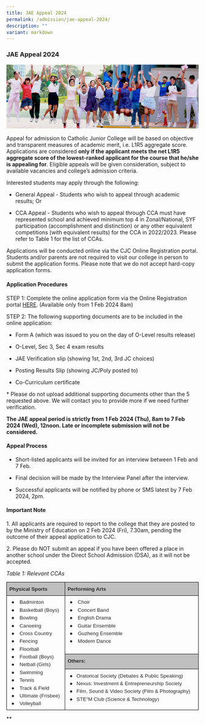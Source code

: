 ```yaml
---
title: JAE Appeal 2024
permalink: /admission/jae-appeal-2024/
description: ""
variant: markdown
---
```

### **JAE Appeal 2024**
![](/images/JAE.jpg)

Appeal for admission to Catholic Junior College will be based on objective and transparent measures of academic merit, i.e. L1R5 aggregate score. Applications are considered **only if the applicant meets the net L1R5 aggregate score of the lowest-ranked applicant for the course that he/she is appealing for**. Eligible appeals will be given consideration, subject to available vacancies and college’s admission criteria.

  

Interested students may apply through the following:

  

*   General Appeal - Students who wish to appeal through academic results; Or
    



*   CCA Appeal - Students who wish to appeal through CCA must have represented school and achieved minimum top 4 in Zonal/National, SYF participation (accomplishment and distinction) or any other equivalent competitions (with equivalent results) for the CCA in 2022/2023. Please refer to Table 1 for the list of CCAs.
    

  

Applications will be conducted online via the CJC Online Registration portal. Students and/or parents are not required to visit our college in person to submit the application forms. Please note that we do not accept hard-copy application forms.

  

#### Application Procedures

  

STEP 1:
Complete the online application form via the Online Registration portal [HERE](http://jae.catholicjc.edu.sg). (Available only from 1 Feb 2024 8am)

  

STEP 2:
The following supporting documents are to be included in the online application:&nbsp;

* Form A (which was issued to you on the day of O-Level results release)

* O-Level, Sec 3, Sec 4 exam results

* JAE Verification slip (showing 1st, 2nd, 3rd JC choices)

* Posting Results Slip (showing JC/Poly posted to)

* Co-Curriculum certificate

\* Please do not upload additional supporting documents other than the 5 requested above. We will contact you to provide more if we need further verification.

  

**The JAE appeal period is strictly from 1 Feb 2024 (Thu), 8am to 7 Feb 2024 (Wed), 12noon. Late or incomplete submission will not be considered.**

  
  

#### Appeal Process

  

*   Short-listed applicants will be invited for an interview between 1 Feb and 7 Feb.
    
*   Final decision will be made by the Interview Panel after the interview.
    
*   Successful applicants will be notified by phone or SMS latest by 7 Feb 2024, 2pm.
    

  
  
  
  

#### Important Note

1\. All applicants are required to report to the college that they are posted to by the Ministry of Education on 2 Feb 2024 (Fri), 7.30am, pending the outcome of their appeal application to CJC.

  

2\. Please do NOT submit an appeal if you have been offered a place in another school under the Direct School Admission (DSA), as it will not be accepted.

  
  

*Table 1: Relevant CCAs*

  

<table style="border:none;border-collapse:collapse;"><colgroup><col width="172"><col width="430"></colgroup><tbody><tr style="height:0pt"><td style="border-left:solid #000000 0.5pt;border-right:solid #000000 0.5pt;border-bottom:solid #000000 0.5pt;border-top:solid #000000 0.5pt;vertical-align:top;background-color:#bfbfbf;padding:5pt 5pt 5pt 5pt;overflow:hidden;overflow-wrap:break-word;"><p style="line-height:1.38;margin-top:0pt;margin-bottom:0pt;" dir="ltr"><span style="font-size:10pt;font-family:Arial,sans-serif;color:#2a2a2a;background-color:transparent;font-weight:700;font-style:normal;font-variant:normal;text-decoration:none;vertical-align:baseline;white-space:pre;white-space:pre-wrap;">Physical Sports</span></p></td><td style="border-left:solid #000000 0.5pt;border-right:solid #000000 0.5pt;border-bottom:solid #000000 0.5pt;border-top:solid #000000 0.5pt;vertical-align:top;background-color:#bfbfbf;padding:5pt 5pt 5pt 5pt;overflow:hidden;overflow-wrap:break-word;"><p style="line-height:1.38;margin-top:0pt;margin-bottom:0pt;" dir="ltr"><span style="font-size:10pt;font-family:Arial,sans-serif;color:#2a2a2a;background-color:transparent;font-weight:700;font-style:normal;font-variant:normal;text-decoration:none;vertical-align:baseline;white-space:pre;white-space:pre-wrap;">Performing Arts</span></p></td></tr><tr style="height:0pt"><td style="border-left:solid #000000 0.5pt;border-right:solid #000000 0.5pt;border-bottom:solid #000000 0.5pt;border-top:solid #000000 0.5pt;vertical-align:top;padding:5pt 5pt 5pt 5pt;overflow:hidden;overflow-wrap:break-word;" rowspan="3"><p style="line-height:1.38;margin-left: 4pt;text-indent: -14pt;margin-top:0pt;margin-bottom:0pt;padding:0pt 0pt 0pt 14pt;" dir="ltr"><span style="font-size:10pt;font-family:Arial,sans-serif;color:#2a2a2a;background-color:transparent;font-weight:400;font-style:normal;font-variant:normal;text-decoration:none;vertical-align:baseline;white-space:pre;white-space:pre-wrap;">●</span><span style="font-size:10pt;font-family:'Times New Roman',serif;color:#2a2a2a;background-color:transparent;font-weight:400;font-style:normal;font-variant:normal;text-decoration:none;vertical-align:baseline;white-space:pre;white-space:pre-wrap;">&nbsp; &nbsp; </span><span style="font-size:10pt;font-family:Arial,sans-serif;color:#2a2a2a;background-color:transparent;font-weight:400;font-style:normal;font-variant:normal;text-decoration:none;vertical-align:baseline;white-space:pre;white-space:pre-wrap;">Badminton</span></p><p style="line-height:1.38;margin-left: 4pt;text-indent: -14pt;margin-top:0pt;margin-bottom:0pt;padding:0pt 0pt 0pt 14pt;" dir="ltr"><span style="font-size:10pt;font-family:Arial,sans-serif;color:#2a2a2a;background-color:transparent;font-weight:400;font-style:normal;font-variant:normal;text-decoration:none;vertical-align:baseline;white-space:pre;white-space:pre-wrap;">●</span><span style="font-size:10pt;font-family:'Times New Roman',serif;color:#2a2a2a;background-color:transparent;font-weight:400;font-style:normal;font-variant:normal;text-decoration:none;vertical-align:baseline;white-space:pre;white-space:pre-wrap;">&nbsp; &nbsp; </span><span style="font-size:10pt;font-family:Arial,sans-serif;color:#2a2a2a;background-color:transparent;font-weight:400;font-style:normal;font-variant:normal;text-decoration:none;vertical-align:baseline;white-space:pre;white-space:pre-wrap;">Basketball (Boys)</span></p><p style="line-height:1.38;margin-left: 4pt;text-indent: -14pt;margin-top:0pt;margin-bottom:0pt;padding:0pt 0pt 0pt 14pt;" dir="ltr"><span style="font-size:10pt;font-family:Arial,sans-serif;color:#2a2a2a;background-color:transparent;font-weight:400;font-style:normal;font-variant:normal;text-decoration:none;vertical-align:baseline;white-space:pre;white-space:pre-wrap;">●</span><span style="font-size:10pt;font-family:'Times New Roman',serif;color:#2a2a2a;background-color:transparent;font-weight:400;font-style:normal;font-variant:normal;text-decoration:none;vertical-align:baseline;white-space:pre;white-space:pre-wrap;">&nbsp; &nbsp; </span><span style="font-size:10pt;font-family:Arial,sans-serif;color:#2a2a2a;background-color:transparent;font-weight:400;font-style:normal;font-variant:normal;text-decoration:none;vertical-align:baseline;white-space:pre;white-space:pre-wrap;">Bowling</span></p><p style="line-height:1.38;margin-left: 4pt;text-indent: -14pt;margin-top:0pt;margin-bottom:0pt;padding:0pt 0pt 0pt 14pt;" dir="ltr"><span style="font-size:10pt;font-family:Arial,sans-serif;color:#2a2a2a;background-color:transparent;font-weight:400;font-style:normal;font-variant:normal;text-decoration:none;vertical-align:baseline;white-space:pre;white-space:pre-wrap;">●</span><span style="font-size:10pt;font-family:'Times New Roman',serif;color:#2a2a2a;background-color:transparent;font-weight:400;font-style:normal;font-variant:normal;text-decoration:none;vertical-align:baseline;white-space:pre;white-space:pre-wrap;">&nbsp; &nbsp; </span><span style="font-size:10pt;font-family:Arial,sans-serif;color:#2a2a2a;background-color:transparent;font-weight:400;font-style:normal;font-variant:normal;text-decoration:none;vertical-align:baseline;white-space:pre;white-space:pre-wrap;">Canoeing</span></p><p style="line-height:1.38;margin-left: 4pt;text-indent: -14pt;margin-top:0pt;margin-bottom:0pt;padding:0pt 0pt 0pt 14pt;" dir="ltr"><span style="font-size:10pt;font-family:Arial,sans-serif;color:#2a2a2a;background-color:transparent;font-weight:400;font-style:normal;font-variant:normal;text-decoration:none;vertical-align:baseline;white-space:pre;white-space:pre-wrap;">●</span><span style="font-size:10pt;font-family:'Times New Roman',serif;color:#2a2a2a;background-color:transparent;font-weight:400;font-style:normal;font-variant:normal;text-decoration:none;vertical-align:baseline;white-space:pre;white-space:pre-wrap;">&nbsp; &nbsp; </span><span style="font-size:10pt;font-family:Arial,sans-serif;color:#2a2a2a;background-color:transparent;font-weight:400;font-style:normal;font-variant:normal;text-decoration:none;vertical-align:baseline;white-space:pre;white-space:pre-wrap;">Cross Country</span></p><p style="line-height:1.38;margin-left: 4pt;text-indent: -14pt;margin-top:0pt;margin-bottom:0pt;padding:0pt 0pt 0pt 14pt;" dir="ltr"><span style="font-size:10pt;font-family:Arial,sans-serif;color:#2a2a2a;background-color:transparent;font-weight:400;font-style:normal;font-variant:normal;text-decoration:none;vertical-align:baseline;white-space:pre;white-space:pre-wrap;">●</span><span style="font-size:10pt;font-family:'Times New Roman',serif;color:#2a2a2a;background-color:transparent;font-weight:400;font-style:normal;font-variant:normal;text-decoration:none;vertical-align:baseline;white-space:pre;white-space:pre-wrap;">&nbsp; &nbsp; </span><span style="font-size:10pt;font-family:Arial,sans-serif;color:#2a2a2a;background-color:transparent;font-weight:400;font-style:normal;font-variant:normal;text-decoration:none;vertical-align:baseline;white-space:pre;white-space:pre-wrap;">Fencing</span></p><p style="line-height:1.38;margin-left: 4pt;text-indent: -14pt;margin-top:0pt;margin-bottom:0pt;padding:0pt 0pt 0pt 14pt;" dir="ltr"><span style="font-size:10pt;font-family:Arial,sans-serif;color:#2a2a2a;background-color:transparent;font-weight:400;font-style:normal;font-variant:normal;text-decoration:none;vertical-align:baseline;white-space:pre;white-space:pre-wrap;">●</span><span style="font-size:10pt;font-family:'Times New Roman',serif;color:#2a2a2a;background-color:transparent;font-weight:400;font-style:normal;font-variant:normal;text-decoration:none;vertical-align:baseline;white-space:pre;white-space:pre-wrap;">&nbsp; &nbsp; </span><span style="font-size:10pt;font-family:Arial,sans-serif;color:#2a2a2a;background-color:transparent;font-weight:400;font-style:normal;font-variant:normal;text-decoration:none;vertical-align:baseline;white-space:pre;white-space:pre-wrap;">Floorball</span></p><p style="line-height:1.38;margin-left: 4pt;text-indent: -14pt;margin-top:0pt;margin-bottom:0pt;padding:0pt 0pt 0pt 14pt;" dir="ltr"><span style="font-size:10pt;font-family:Arial,sans-serif;color:#2a2a2a;background-color:transparent;font-weight:400;font-style:normal;font-variant:normal;text-decoration:none;vertical-align:baseline;white-space:pre;white-space:pre-wrap;">●</span><span style="font-size:10pt;font-family:'Times New Roman',serif;color:#2a2a2a;background-color:transparent;font-weight:400;font-style:normal;font-variant:normal;text-decoration:none;vertical-align:baseline;white-space:pre;white-space:pre-wrap;">&nbsp; &nbsp; </span><span style="font-size:10pt;font-family:Arial,sans-serif;color:#2a2a2a;background-color:transparent;font-weight:400;font-style:normal;font-variant:normal;text-decoration:none;vertical-align:baseline;white-space:pre;white-space:pre-wrap;">Football (Boys)</span></p><p style="line-height:1.38;margin-left: 4pt;text-indent: -14pt;margin-top:0pt;margin-bottom:0pt;padding:0pt 0pt 0pt 14pt;" dir="ltr"><span style="font-size:10pt;font-family:Arial,sans-serif;color:#2a2a2a;background-color:transparent;font-weight:400;font-style:normal;font-variant:normal;text-decoration:none;vertical-align:baseline;white-space:pre;white-space:pre-wrap;">●</span><span style="font-size:10pt;font-family:'Times New Roman',serif;color:#2a2a2a;background-color:transparent;font-weight:400;font-style:normal;font-variant:normal;text-decoration:none;vertical-align:baseline;white-space:pre;white-space:pre-wrap;">&nbsp; &nbsp; </span><span style="font-size:10pt;font-family:Arial,sans-serif;color:#2a2a2a;background-color:transparent;font-weight:400;font-style:normal;font-variant:normal;text-decoration:none;vertical-align:baseline;white-space:pre;white-space:pre-wrap;">Netball (Girls)</span></p><p style="line-height:1.38;margin-left: 4pt;text-indent: -14pt;margin-top:0pt;margin-bottom:0pt;padding:0pt 0pt 0pt 14pt;" dir="ltr"><span style="font-size:10pt;font-family:Arial,sans-serif;color:#2a2a2a;background-color:transparent;font-weight:400;font-style:normal;font-variant:normal;text-decoration:none;vertical-align:baseline;white-space:pre;white-space:pre-wrap;">●</span><span style="font-size:10pt;font-family:'Times New Roman',serif;color:#2a2a2a;background-color:transparent;font-weight:400;font-style:normal;font-variant:normal;text-decoration:none;vertical-align:baseline;white-space:pre;white-space:pre-wrap;">&nbsp; &nbsp; </span><span style="font-size:10pt;font-family:Arial,sans-serif;color:#2a2a2a;background-color:transparent;font-weight:400;font-style:normal;font-variant:normal;text-decoration:none;vertical-align:baseline;white-space:pre;white-space:pre-wrap;">Swimming</span></p><p style="line-height:1.38;margin-left: 4pt;text-indent: -14pt;margin-top:0pt;margin-bottom:0pt;padding:0pt 0pt 0pt 14pt;" dir="ltr"><span style="font-size:10pt;font-family:Arial,sans-serif;color:#2a2a2a;background-color:transparent;font-weight:400;font-style:normal;font-variant:normal;text-decoration:none;vertical-align:baseline;white-space:pre;white-space:pre-wrap;">●</span><span style="font-size:10pt;font-family:'Times New Roman',serif;color:#2a2a2a;background-color:transparent;font-weight:400;font-style:normal;font-variant:normal;text-decoration:none;vertical-align:baseline;white-space:pre;white-space:pre-wrap;">&nbsp; &nbsp; </span><span style="font-size:10pt;font-family:Arial,sans-serif;color:#2a2a2a;background-color:transparent;font-weight:400;font-style:normal;font-variant:normal;text-decoration:none;vertical-align:baseline;white-space:pre;white-space:pre-wrap;">Tennis</span></p><p style="line-height:1.38;margin-left: 4pt;text-indent: -14pt;margin-top:0pt;margin-bottom:0pt;padding:0pt 0pt 0pt 14pt;" dir="ltr"><span style="font-size:10pt;font-family:Arial,sans-serif;color:#2a2a2a;background-color:transparent;font-weight:400;font-style:normal;font-variant:normal;text-decoration:none;vertical-align:baseline;white-space:pre;white-space:pre-wrap;">●</span><span style="font-size:10pt;font-family:'Times New Roman',serif;color:#2a2a2a;background-color:transparent;font-weight:400;font-style:normal;font-variant:normal;text-decoration:none;vertical-align:baseline;white-space:pre;white-space:pre-wrap;">&nbsp; &nbsp; </span><span style="font-size:10pt;font-family:Arial,sans-serif;color:#2a2a2a;background-color:transparent;font-weight:400;font-style:normal;font-variant:normal;text-decoration:none;vertical-align:baseline;white-space:pre;white-space:pre-wrap;">Track &amp; Field</span></p><p style="line-height:1.38;margin-left: 4pt;text-indent: -14pt;margin-top:0pt;margin-bottom:0pt;padding:0pt 0pt 0pt 14pt;" dir="ltr"><span style="font-size:10pt;font-family:Arial,sans-serif;color:#2a2a2a;background-color:transparent;font-weight:400;font-style:normal;font-variant:normal;text-decoration:none;vertical-align:baseline;white-space:pre;white-space:pre-wrap;">●</span><span style="font-size:10pt;font-family:'Times New Roman',serif;color:#2a2a2a;background-color:transparent;font-weight:400;font-style:normal;font-variant:normal;text-decoration:none;vertical-align:baseline;white-space:pre;white-space:pre-wrap;">&nbsp; &nbsp; </span><span style="font-size:10pt;font-family:Arial,sans-serif;color:#2a2a2a;background-color:transparent;font-weight:400;font-style:normal;font-variant:normal;text-decoration:none;vertical-align:baseline;white-space:pre;white-space:pre-wrap;">Ultimate (Frisbee)</span></p><p style="line-height:1.38;margin-left: 4pt;text-indent: -14pt;margin-top:0pt;margin-bottom:0pt;padding:0pt 0pt 0pt 14pt;" dir="ltr"><span style="font-size:10pt;font-family:Arial,sans-serif;color:#2a2a2a;background-color:transparent;font-weight:400;font-style:normal;font-variant:normal;text-decoration:none;vertical-align:baseline;white-space:pre;white-space:pre-wrap;">●</span><span style="font-size:10pt;font-family:'Times New Roman',serif;color:#2a2a2a;background-color:transparent;font-weight:400;font-style:normal;font-variant:normal;text-decoration:none;vertical-align:baseline;white-space:pre;white-space:pre-wrap;">&nbsp; &nbsp; </span><span style="font-size:10pt;font-family:Arial,sans-serif;color:#2a2a2a;background-color:transparent;font-weight:400;font-style:normal;font-variant:normal;text-decoration:none;vertical-align:baseline;white-space:pre;white-space:pre-wrap;">Volleyball</span></p></td><td style="border-left:solid #000000 0.5pt;border-right:solid #000000 0.5pt;border-bottom:solid #000000 0.5pt;border-top:solid #000000 0.5pt;vertical-align:top;padding:5pt 5pt 5pt 5pt;overflow:hidden;overflow-wrap:break-word;"><p style="line-height:1.38;margin-left: 4pt;text-indent: -14pt;margin-top:0pt;margin-bottom:0pt;padding:0pt 0pt 0pt 14pt;" dir="ltr"><span style="font-size:10pt;font-family:Arial,sans-serif;color:#2a2a2a;background-color:transparent;font-weight:400;font-style:normal;font-variant:normal;text-decoration:none;vertical-align:baseline;white-space:pre;white-space:pre-wrap;">●</span><span style="font-size:10pt;font-family:'Times New Roman',serif;color:#2a2a2a;background-color:transparent;font-weight:400;font-style:normal;font-variant:normal;text-decoration:none;vertical-align:baseline;white-space:pre;white-space:pre-wrap;">&nbsp; &nbsp; </span><span style="font-size:10pt;font-family:Arial,sans-serif;color:#2a2a2a;background-color:transparent;font-weight:400;font-style:normal;font-variant:normal;text-decoration:none;vertical-align:baseline;white-space:pre;white-space:pre-wrap;">Choir</span></p><p style="line-height:1.38;margin-left: 4pt;text-indent: -14pt;margin-top:0pt;margin-bottom:0pt;padding:0pt 0pt 0pt 14pt;" dir="ltr"><span style="font-size:10pt;font-family:Arial,sans-serif;color:#2a2a2a;background-color:transparent;font-weight:400;font-style:normal;font-variant:normal;text-decoration:none;vertical-align:baseline;white-space:pre;white-space:pre-wrap;">●</span><span style="font-size:10pt;font-family:'Times New Roman',serif;color:#2a2a2a;background-color:transparent;font-weight:400;font-style:normal;font-variant:normal;text-decoration:none;vertical-align:baseline;white-space:pre;white-space:pre-wrap;">&nbsp; &nbsp; </span><span style="font-size:10pt;font-family:Arial,sans-serif;color:#2a2a2a;background-color:transparent;font-weight:400;font-style:normal;font-variant:normal;text-decoration:none;vertical-align:baseline;white-space:pre;white-space:pre-wrap;">Concert Band</span></p><p style="line-height:1.38;margin-left: 4pt;text-indent: -14pt;margin-top:0pt;margin-bottom:0pt;padding:0pt 0pt 0pt 14pt;" dir="ltr"><span style="font-size:10pt;font-family:Arial,sans-serif;color:#2a2a2a;background-color:transparent;font-weight:400;font-style:normal;font-variant:normal;text-decoration:none;vertical-align:baseline;white-space:pre;white-space:pre-wrap;">●</span><span style="font-size:10pt;font-family:'Times New Roman',serif;color:#2a2a2a;background-color:transparent;font-weight:400;font-style:normal;font-variant:normal;text-decoration:none;vertical-align:baseline;white-space:pre;white-space:pre-wrap;">&nbsp; &nbsp; </span><span style="font-size:10pt;font-family:Arial,sans-serif;color:#2a2a2a;background-color:transparent;font-weight:400;font-style:normal;font-variant:normal;text-decoration:none;vertical-align:baseline;white-space:pre;white-space:pre-wrap;">English Drama</span></p><p style="line-height:1.38;margin-left: 4pt;text-indent: -14pt;margin-top:0pt;margin-bottom:0pt;padding:0pt 0pt 0pt 14pt;" dir="ltr"><span style="font-size:10pt;font-family:Arial,sans-serif;color:#2a2a2a;background-color:transparent;font-weight:400;font-style:normal;font-variant:normal;text-decoration:none;vertical-align:baseline;white-space:pre;white-space:pre-wrap;">●</span><span style="font-size:10pt;font-family:'Times New Roman',serif;color:#2a2a2a;background-color:transparent;font-weight:400;font-style:normal;font-variant:normal;text-decoration:none;vertical-align:baseline;white-space:pre;white-space:pre-wrap;">&nbsp; &nbsp; </span><span style="font-size:10pt;font-family:Arial,sans-serif;color:#2a2a2a;background-color:transparent;font-weight:400;font-style:normal;font-variant:normal;text-decoration:none;vertical-align:baseline;white-space:pre;white-space:pre-wrap;">Guitar Ensemble</span></p><p style="line-height:1.38;margin-left: 4pt;text-indent: -14pt;margin-top:0pt;margin-bottom:0pt;padding:0pt 0pt 0pt 14pt;" dir="ltr"><span style="font-size:10pt;font-family:Arial,sans-serif;color:#2a2a2a;background-color:transparent;font-weight:400;font-style:normal;font-variant:normal;text-decoration:none;vertical-align:baseline;white-space:pre;white-space:pre-wrap;">●</span><span style="font-size:10pt;font-family:'Times New Roman',serif;color:#2a2a2a;background-color:transparent;font-weight:400;font-style:normal;font-variant:normal;text-decoration:none;vertical-align:baseline;white-space:pre;white-space:pre-wrap;"> &nbsp; </span><span style="font-size:10pt;font-family:Arial,sans-serif;color:#2a2a2a;background-color:transparent;font-weight:400;font-style:normal;font-variant:normal;text-decoration:none;vertical-align:baseline;white-space:pre;white-space:pre-wrap;">&nbsp;Guzheng Ensemble</span></p><p style="line-height:1.38;margin-left: 4pt;text-indent: -14pt;margin-top:0pt;margin-bottom:0pt;padding:0pt 0pt 0pt 14pt;" dir="ltr"><span style="font-size:10pt;font-family:Arial,sans-serif;color:#2a2a2a;background-color:transparent;font-weight:400;font-style:normal;font-variant:normal;text-decoration:none;vertical-align:baseline;white-space:pre;white-space:pre-wrap;">●</span><span style="font-size:10pt;font-family:'Times New Roman',serif;color:#2a2a2a;background-color:transparent;font-weight:400;font-style:normal;font-variant:normal;text-decoration:none;vertical-align:baseline;white-space:pre;white-space:pre-wrap;">&nbsp; &nbsp; </span><span style="font-size:10pt;font-family:Arial,sans-serif;color:#2a2a2a;background-color:transparent;font-weight:400;font-style:normal;font-variant:normal;text-decoration:none;vertical-align:baseline;white-space:pre;white-space:pre-wrap;">Modern Dance</span></p></td></tr><tr style="height:0pt"><td style="border-left:solid #000000 0.5pt;border-right:solid #000000 0.5pt;border-bottom:solid #000000 0.5pt;border-top:solid #000000 0.5pt;vertical-align:top;background-color:#bfbfbf;padding:5pt 5pt 5pt 5pt;overflow:hidden;overflow-wrap:break-word;"><p style="line-height:1.38;margin-top:0pt;margin-bottom:0pt;" dir="ltr"><span style="font-size:10pt;font-family:Arial,sans-serif;color:#2a2a2a;background-color:transparent;font-weight:700;font-style:normal;font-variant:normal;text-decoration:none;vertical-align:baseline;white-space:pre;white-space:pre-wrap;">Others:</span></p></td></tr><tr style="height:0pt"><td style="border-left:solid #000000 0.5pt;border-right:solid #000000 0.5pt;border-bottom:solid #000000 0.5pt;border-top:solid #000000 0.5pt;vertical-align:top;padding:5pt 5pt 5pt 5pt;overflow:hidden;overflow-wrap:break-word;"><p style="line-height:1.38;margin-left: 4pt;text-indent: -14pt;margin-top:0pt;margin-bottom:0pt;padding:0pt 0pt 0pt 14pt;" dir="ltr"><span style="font-size:10pt;font-family:Arial,sans-serif;color:#2a2a2a;background-color:transparent;font-weight:400;font-style:normal;font-variant:normal;text-decoration:none;vertical-align:baseline;white-space:pre;white-space:pre-wrap;">●</span><span style="font-size:10pt;font-family:'Times New Roman',serif;color:#2a2a2a;background-color:transparent;font-weight:400;font-style:normal;font-variant:normal;text-decoration:none;vertical-align:baseline;white-space:pre;white-space:pre-wrap;"> &nbsp; </span><span style="font-size:10pt;font-family:Arial,sans-serif;color:#2a2a2a;background-color:transparent;font-weight:400;font-style:normal;font-variant:normal;text-decoration:none;vertical-align:baseline;white-space:pre;white-space:pre-wrap;">Oratorical Society (Debates &amp; Public Speaking)</span></p><p style="line-height:1.38;margin-left: 4pt;text-indent: -14pt;margin-top:0pt;margin-bottom:0pt;padding:0pt 0pt 0pt 14pt;" dir="ltr"><span style="font-size:10pt;font-family:Arial,sans-serif;color:#2a2a2a;background-color:transparent;font-weight:400;font-style:normal;font-variant:normal;text-decoration:none;vertical-align:baseline;white-space:pre;white-space:pre-wrap;">●</span><span style="font-size:10pt;font-family:'Times New Roman',serif;color:#2a2a2a;background-color:transparent;font-weight:400;font-style:normal;font-variant:normal;text-decoration:none;vertical-align:baseline;white-space:pre;white-space:pre-wrap;"> &nbsp; </span><span style="font-size:10pt;font-family:Arial,sans-serif;color:#2a2a2a;background-color:#ffffff;font-weight:400;font-style:normal;font-variant:normal;text-decoration:none;vertical-align:baseline;white-space:pre;white-space:pre-wrap;">Nexus: Investment &amp; Entrepreneurship Society</span></p><p style="line-height:1.38;margin-left: 4pt;text-indent: -14pt;margin-top:0pt;margin-bottom:0pt;padding:0pt 0pt 0pt 14pt;" dir="ltr"><span style="font-size:10pt;font-family:Arial,sans-serif;color:#2a2a2a;background-color:transparent;font-weight:400;font-style:normal;font-variant:normal;text-decoration:none;vertical-align:baseline;white-space:pre;white-space:pre-wrap;">●</span><span style="font-size:10pt;font-family:'Times New Roman',serif;color:#2a2a2a;background-color:transparent;font-weight:400;font-style:normal;font-variant:normal;text-decoration:none;vertical-align:baseline;white-space:pre;white-space:pre-wrap;"> &nbsp; </span><span style="font-size:10pt;font-family:Arial,sans-serif;color:#2a2a2a;background-color:transparent;font-weight:400;font-style:normal;font-variant:normal;text-decoration:none;vertical-align:baseline;white-space:pre;white-space:pre-wrap;">Film, Sound &amp; Video Society (Film &amp; Photography)</span></p><p style="line-height:1.38;margin-left: 4pt;text-indent: -14pt;margin-top:0pt;margin-bottom:0pt;padding:0pt 0pt 0pt 14pt;" dir="ltr"><span style="font-size:10pt;font-family:Arial,sans-serif;color:#2a2a2a;background-color:transparent;font-weight:400;font-style:normal;font-variant:normal;text-decoration:none;vertical-align:baseline;white-space:pre;white-space:pre-wrap;">●</span><span style="font-size:10pt;font-family:'Times New Roman',serif;color:#2a2a2a;background-color:transparent;font-weight:400;font-style:normal;font-variant:normal;text-decoration:none;vertical-align:baseline;white-space:pre;white-space:pre-wrap;"> &nbsp; </span><span style="font-size:10pt;font-family:Arial,sans-serif;color:#2a2a2a;background-color:transparent;font-weight:400;font-style:normal;font-variant:normal;text-decoration:none;vertical-align:baseline;white-space:pre;white-space:pre-wrap;">STE</span><span style="font-size:10pt;font-family:Arial,sans-serif;color:#2a2a2a;background-color:transparent;font-weight:400;font-style:normal;font-variant:normal;text-decoration:none;vertical-align:baseline;white-space:pre;white-space:pre-wrap;"><span style="font-size:0.6em;vertical-align:super;">2</span></span><span style="font-size:10pt;font-family:Arial,sans-serif;color:#2a2a2a;background-color:transparent;font-weight:400;font-style:normal;font-variant:normal;text-decoration:none;vertical-align:baseline;white-space:pre;white-space:pre-wrap;">M Club (Science &amp; Technology</span><span style="font-size:10pt;font-family:'Times New Roman',serif;color:#2a2a2a;background-color:transparent;font-weight:400;font-style:normal;font-variant:normal;text-decoration:none;vertical-align:baseline;white-space:pre;white-space:pre-wrap;">)</span></p></td></tr></tbody></table>

  
  
**